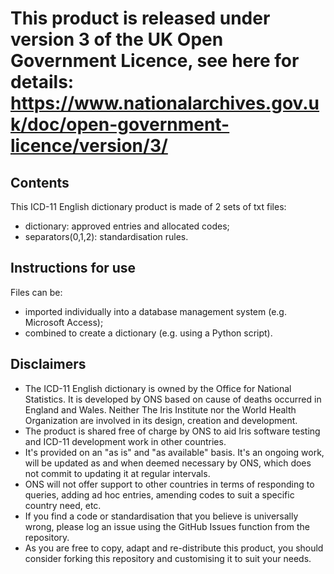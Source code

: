 # This product is released under version 3 of the UK Open Government Licence, see here for details: https://www.nationalarchives.gov.uk/doc/open-government-licence/version/3/

## Contents
This ICD-11 English dictionary product is made of 2 sets of txt files:
- dictionary: approved entries and allocated codes;
- separators(0,1,2): standardisation rules.

## Instructions for use
Files can be:
- imported individually into a database management system (e.g. Microsoft Access);
- combined to create a dictionary (e.g. using a Python script).

## Disclaimers
- The ICD-11 English dictionary is owned by the Office for National Statistics. It is developed by ONS based on cause of deaths occurred in England and Wales. Neither The Iris Institute nor the World Health Organization are involved in its design, creation and development.
- The product is shared free of charge by ONS to aid Iris software testing and ICD-11 development work in other countries.
- It's provided on an "as is" and "as available" basis. It's an ongoing work, will be updated as and when deemed necessary by ONS, which does not commit to updating it at regular intervals.
- ONS will not offer support to other countries in terms of responding to queries, adding ad hoc entries, amending codes to suit a specific country need, etc.
- If you find a code or standardisation that you believe is universally wrong, please log an issue using the GitHub Issues function from the repository.
- As you are free to copy, adapt and re-distribute this product, you should consider forking this repository and customising it to suit your needs.
